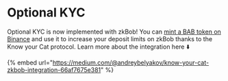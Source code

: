 # Optional KYC

Optional KYC is now implemented with zkBob! You can [mint a BAB token on Binance](https://www.binance.com/en/support/faq/how-to-mint-binance-account-bound-bab-token-bacaf9595b52440ea2b023195ba4a09c) and use it to increase your deposit limits on zkBob thanks to the Know your Cat protocol. Learn more about the integration here ⬇️

{% embed url="https://medium.com/@andreybelyakov/know-your-cat-zkbob-integration-66af7675e381" %}
